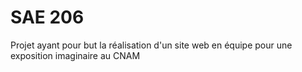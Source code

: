 # SAE 206

Projet ayant pour but la réalisation d'un site web en équipe pour une exposition imaginaire au CNAM
